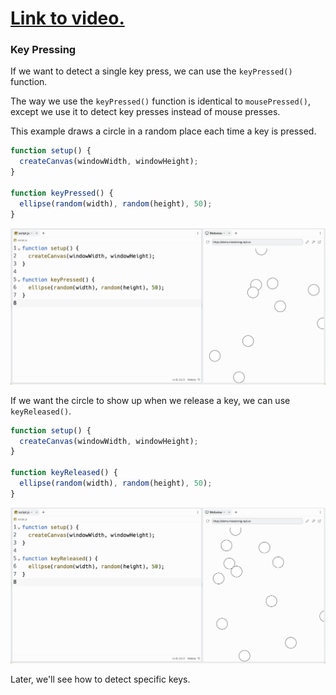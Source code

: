 # [Link to video.](https://www.youtube.com/watch?v=zaVOLcP6jyw&list=PLVD25niNi0BnKbPM0lUEfNYcWixQZ98cY)

### Key Pressing

If we want to detect a single key press, we can use the `keyPressed()` function. 

The way we use the `keyPressed()` function is identical to `mousePressed()`, except we use it to detect key presses instead of mouse presses. 

This example draws a circle in a random place each time a key is pressed.

```js
function setup() {
  createCanvas(windowWidth, windowHeight);
}

function keyPressed() {
  ellipse(random(width), random(height), 50);
}
```

![](../../Images/Key_Pressed_.png)

If we want the circle to show up when we release a key, we can use `keyReleased()`.

```js
function setup() {
  createCanvas(windowWidth, windowHeight);
}

function keyReleased() {
  ellipse(random(width), random(height), 50);
}
```

![](../../Images/Key_Released__.png)

Later, we'll see how to detect specific keys.
